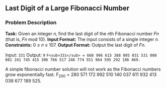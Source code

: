## Last Digit of a Large Fibonacci Number

### Problem Description

**Task:** Given an integer 𝑛, find the last digit of the 𝑛th Fibonacci number 𝐹𝑛 (that is, 𝐹𝑛 mod 10).
**Input Format:** The input consists of a single integer 𝑛.
**Constraints:** 0 ≤ 𝑛 ≤ 107.
**Output Format:** Output the last digit of 𝐹𝑛.

Input:
```331```
Output:
```9```
```F<sub>331</sub> = 668 996 615 388 005 031 531 000 081 241 745 415 306 766 517 246 774 551 964 595 292 186 469.```

A simple fibonacci number solution will not work as the Fibonacci numbers grow exponentially fast.
F<sub>200</sub> = 280 571 172 992 510 140 037 611 932 413 038 677 189 525.

